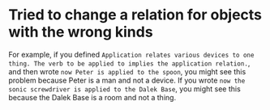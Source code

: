 # Tried to change a relation for objects with the wrong kinds

For example, if you defined `Application relates various devices to one thing. The verb to be applied to implies the application relation.`, and then wrote `now Peter is applied to the spoon`, you might see this problem because Peter is a man and not a device. If you wrote `now the sonic screwdriver is applied to the Dalek Base`, you might see this because the Dalek Base is a room and not a thing.
